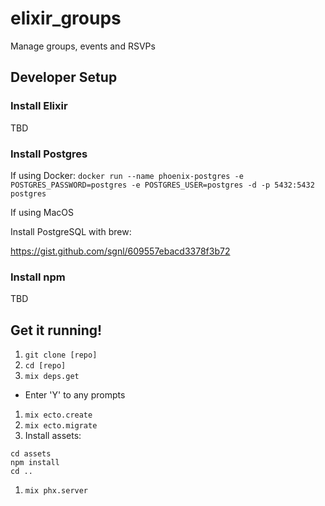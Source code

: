 # elixir_groups

Manage groups, events and RSVPs

## Developer Setup

### Install Elixir

TBD

### Install Postgres

If using Docker:
`docker run --name phoenix-postgres -e POSTGRES_PASSWORD=postgres -e POSTGRES_USER=postgres -d -p 5432:5432 postgres`

If using MacOS

Install PostgreSQL with brew:

https://gist.github.com/sgnl/609557ebacd3378f3b72

### Install npm

TBD

## Get it running!

1. `git clone [repo]`
1. `cd [repo]`
1. `mix deps.get`
  - Enter 'Y' to any prompts
1. `mix ecto.create`
1. `mix ecto.migrate`
1. Install assets:
  ```
  cd assets
  npm install
  cd ..
  ```
1. `mix phx.server`
